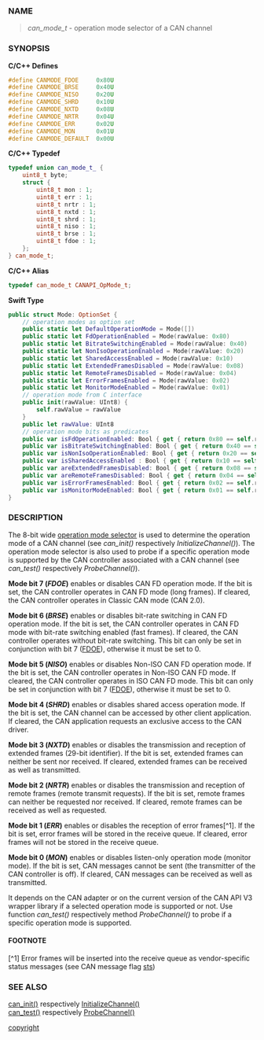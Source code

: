 ### NAME

> *can_mode_t* - operation mode selector of a CAN channel 

### SYNOPSIS

**C/C++ Defines**
```C++
#define CANMODE_FDOE     0x80U
#define CANMODE_BRSE     0x40U
#define CANMODE_NISO     0x20U
#define CANMODE_SHRD     0x10U
#define CANMODE_NXTD     0x08U
#define CANMODE_NRTR     0x04U
#define CANMODE_ERR      0x02U
#define CANMODE_MON      0x01U
#define CANMODE_DEFAULT  0x00U
```
<a id="can_mode_t"></a>
**C/C++ Typedef**
```C++
typedef union can_mode_t_ {
    uint8_t byte;
    struct {
        uint8_t mon : 1;
        uint8_t err : 1;
        uint8_t nrtr : 1;
        uint8_t nxtd : 1;
        uint8_t shrd : 1;
        uint8_t niso : 1;
        uint8_t brse : 1;
        uint8_t fdoe : 1;
    };
} can_mode_t;
```
**C/C++ Alias**
```C++
typedef can_mode_t CANAPI_OpMode_t;
```
**Swift Type**
```Swift
public struct Mode: OptionSet {
    // operation modes as option set
    public static let DefaultOperationMode = Mode([])
    public static let FdOperationEnabled = Mode(rawValue: 0x80)
    public static let BitrateSwitchingEnabled = Mode(rawValue: 0x40)
    public static let NonIsoOperationEnabled = Mode(rawValue: 0x20)
    public static let SharedAccessEnabled = Mode(rawValue: 0x10)
    public static let ExtendedFramesDisabled = Mode(rawValue: 0x08)
    public static let RemoteFramesDisabled = Mode(rawValue: 0x04)
    public static let ErrorFramesEnabled = Mode(rawValue: 0x02)
    public static let MonitorModeEnabled = Mode(rawValue: 0x01)
    // operation mode from C interface
    public init(rawValue: UInt8) {
        self.rawValue = rawValue
    }
    public let rawValue: UInt8
    // operation mode bits as predicates
    public var isFdOperationEnabled: Bool { get { return 0x80 == self.rawValue & 0x80 } }
    public var isBitrateSwitchingEnabled: Bool { get { return 0x40 == self.rawValue & 0x40 } }
    public var isNonIsoOperationEnabled: Bool { get { return 0x20 == self.rawValue & 0x20 } }
    public var isSharedAccessEnabled : Bool { get { return 0x10 == self.rawValue & 0x10 } }
    public var areExtendedFramesDisabled: Bool { get { return 0x08 == self.rawValue & 0x08 } }
    public var areRemoteFramesDisabled: Bool { get { return 0x04 == self.rawValue & 0x04 } }
    public var isErrorFramesEnabled: Bool { get { return 0x02 == self.rawValue & 0x02 } }
    public var isMonitorModeEnabled: Bool { get { return 0x01 == self.rawValue & 0x01 } }
}
```

### DESCRIPTION

The 8-bit wide [operation mode selector](/reference/operation_modes#can_mode_t) is used to determine the operation mode of a CAN channel (see *can_init()* respectively *InitializeChannel()*).
The operation mode selector is also used to probe if a specific operation mode is supported by the CAN controller associated with a CAN channel (see *can_test()* respectively *ProbeChannel()*).

<a id="mode_bit_fdoe"></a>
**Mode bit 7 (*FDOE*)** enables or disables CAN FD operation mode.
If the bit is set, the CAN controller operates in CAN FD mode (long frames).
If cleared, the CAN controller operates in Classic CAN mode (CAN 2.0).

<a id="mode_bit_brse"></a>
**Mode bit 6 (*BRSE*)** enables or disables bit-rate switching in CAN FD operation mode.
If the bit is set, the CAN controller operates in CAN FD mode with bit-rate switching enabled (fast frames).
If cleared, the CAN controller operates without bit-rate switching.
This bit can only be set in conjunction with bit 7 ([FDOE](/reference/operation_modes#mode_bit_fdoe)), otherwise it must be set to 0.

<a id="mode_bit_niso"></a>
**Mode bit 5 (*NISO*)** enables or disables Non-ISO CAN FD operation mode.
If the bit is set, the CAN controller operates in Non-ISO CAN FD mode.
If cleared, the CAN controller operates in ISO CAN FD mode.
This bit can only be set in conjunction with bit 7 ([FDOE](/reference/operation_modes#mode_bit_fdoe)), otherwise it must be set to 0.

<a id="mode_bit_shrd"></a>
**Mode bit 4 (*SHRD*)** enables or disables shared access operation mode.
If the bit is set, the CAN channel can be accessed by other client application.
If cleared, the CAN application requests an exclusive access to the CAN driver.

<a id="mode_bit_nxtd"></a>
**Mode bit 3 (*NXTD*)** enables or disables the transmission and reception of extended frames (29-bit identifier).
If the bit is set, extended frames can neither be sent nor received.
If cleared, extended frames can be received as well as transmitted.

<a id="mode_bit_nrtr"></a>
**Mode bit 2 (*NRTR*)** enables or disables the transmission and reception of remote frames (remote transmit requests).
If the bit is set, remote frames can neither be requested nor received.
If cleared, remote frames can be received as well as requested.

<a id="mode_bit_err"></a>
**Mode bit 1 (*ERR*)** enables or disables the reception of error frames[^1].
If the bit is set, error frames will be stored in the receive queue.
If cleared, error frames will not be stored in the receive queue.

<a id="mode_bit_mon"></a>
**Mode bit 0 (*MON*)** enables or disables listen-only operation mode (monitor mode).
If the bit is set, CAN messages cannot be sent (the transmitter of the CAN controller is off).
If cleared, CAN messages can be received as well as transmitted.

It depends on the CAN adapter or on the current version of the CAN API V3 wrapper library if a selected operation mode is supported or not.
Use function *can_test()* respectively method *ProbeChannel()* to probe if a specific operation mode is supported.

#### FOOTNOTE

[^1] Error frames will be inserted into the receive queue as vendor-specific status messages (see CAN message flag [sts](/reference/message_format#message_flag_sts))

### SEE ALSO

[can_init()](/reference/can_init#can_init) respectively [InitializeChannel()](/reference/can_init#initializechannel) \
[can_test()](/reference/can_test#can_test) respectively [ProbeChannel()](/reference/can_test#probechannel)


[copyright](../copyright.md ':include')